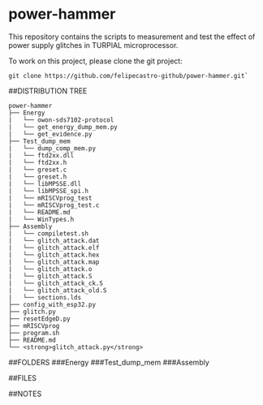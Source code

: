 # power-hammer
This repository contains the scripts to measurement and test the effect of power supply glitches in TURPIAL microprocessor.

To work on this project, please clone the git project:
```
git clone https://github.com/felipecastro-github/power-hammer.git`
````
##DISTRIBUTION TREE
```
power-hammer
├── Energy
|	└── owon-sds7102-protocol
|	└── get_energy_dump_mem.py
|	└── get_evidence.py
├── Test_dump_mem
|	└── dump_comp_mem.py
|	└── ftd2xx.dll
|	└── ftd2xx.h
|	└── greset.c
|	└── greset.h
|	└── libMPSSE.dll
|	└── libMPSSE_spi.h
|	└── mRISCVprog_test
|	└── mRISCVprog_test.c
|	└── README.md
|	└── WinTypes.h
├── Assembly
|	└── compiletest.sh
|	└── glitch_attack.dat
|	└── glitch_attack.elf
|	└── glitch_attack.hex
|	└── glitch_attack.map
|	└── glitch_attack.o
|	└── glitch_attack.S
|	└── glitch_attack_ck.S
|	└── glitch_attack_old.S
|	└── sections.lds
├── config_with_esp32.py
├── glitch.py
├── resetEdgeD.py
├── mRISCVprog
├── program.sh
├── README.md
└── <strong>glitch_attack.py</strong>
```
##FOLDERS
###Energy
###Test_dump_mem
###Assembly

##FILES

##NOTES
